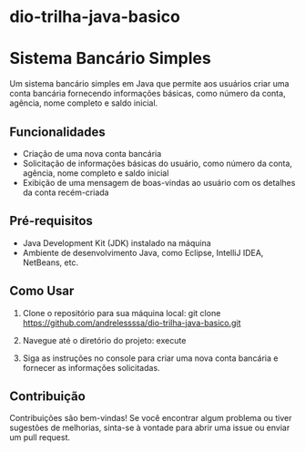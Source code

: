 # dio-trilha-java-basico


# Sistema Bancário Simples

Um sistema bancário simples em Java que permite aos usuários criar uma conta bancária fornecendo informações básicas, como número da conta, agência, nome completo e saldo inicial.

## Funcionalidades

- Criação de uma nova conta bancária
- Solicitação de informações básicas do usuário, como número da conta, agência, nome completo e saldo inicial
- Exibição de uma mensagem de boas-vindas ao usuário com os detalhes da conta recém-criada

## Pré-requisitos

- Java Development Kit (JDK) instalado na máquina
- Ambiente de desenvolvimento Java, como Eclipse, IntelliJ IDEA, NetBeans, etc.

## Como Usar

1. Clone o repositório para sua máquina local:
  git clone https://github.com/andrelessssa/dio-trilha-java-basico.git

2. Navegue até o diretório do projeto:
   execute

5. Siga as instruções no console para criar uma nova conta bancária e fornecer as informações solicitadas.

## Contribuição

Contribuições são bem-vindas! Se você encontrar algum problema ou tiver sugestões de melhorias, sinta-se à vontade para abrir uma issue ou enviar um pull request.
   
   


  


 

